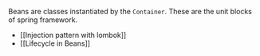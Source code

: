 Beans are classes instantiated  by the `Container`. These are the unit blocks of spring framework.
- [[Injection pattern with lombok]]
- [[Lifecycle in Beans]]
